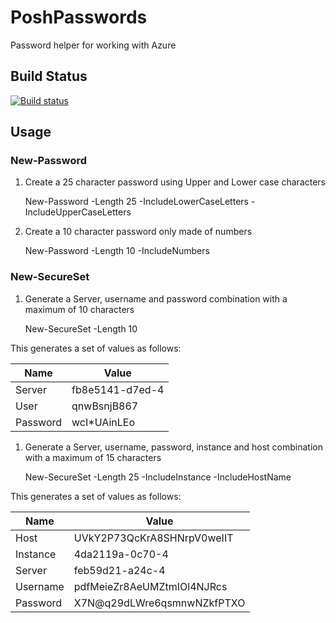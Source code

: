 # PoshPasswords
Password helper for working with Azure

## Build Status

[![Build status](https://ci.appveyor.com/api/projects/status/8tlrgfy9fbdji20e/branch/master?svg=true)](https://ci.appveyor.com/project/almmechanics/poshpasswords/branch/master)

## Usage

### New-Password
1. Create a 25 character password using Upper and Lower case characters

    New-Password -Length 25 -IncludeLowerCaseLetters -IncludeUpperCaseLetters

1. Create a 10 character password only made of numbers

    New-Password -Length 10 -IncludeNumbers
    
### New-SecureSet    
1. Generate a Server, username and password combination with a maximum of 10 characters

    New-SecureSet -Length 10
  
This generates a set of values as follows:

|Name|Value|
|-|-|
|Server|fb8e5141-d7ed-4|
|User|qnwBsnjB867|
|Password|wcI*UAinLEo|

1. Generate a Server, username, password, instance and host combination with a maximum of 15 characters
 
     New-SecureSet -Length 25 -IncludeInstance -IncludeHostName

This generates a set of values as follows:


|Name|Value|
|-|-|
|Host|UVkY2P73QcKrA8SHNrpV0weIIT|
|Instance|4da2119a-0c70-4|
|Server|feb59d21-a24c-4|
|Username|pdfMeieZr8AeUMZtmIOl4NJRcs|
|Password|X7N@q29dLWre6qsmnwNZkfPTXO|
    
